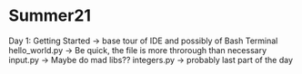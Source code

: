 # Summer21
Day 1:
    Getting Started -> base tour of IDE and possibly of Bash Terminal
    hello_world.py -> Be quick, the file is more throrough than necessary
    input.py -> Maybe do mad libs??
    integers.py -> probably last part of the day